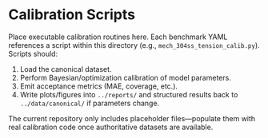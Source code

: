# Calibration Scripts

Place executable calibration routines here. Each benchmark YAML references a
script within this directory (e.g., `mech_304ss_tension_calib.py`). Scripts
should:
1. Load the canonical dataset.
2. Perform Bayesian/optimization calibration of model parameters.
3. Emit acceptance metrics (MAE, coverage, etc.).
4. Write plots/figures into `../reports/` and structured results back to
   `../data/canonical/` if parameters change.

The current repository only includes placeholder files—populate them with real
calibration code once authoritative datasets are available.
